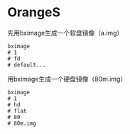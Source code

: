 # OrangeS

先用bximage生成一个软盘镜像（a.img）
```
bximage
# 1
# fd
# default...
```

用bximage生成一个硬盘镜像（80m.img）
```
bximage
# 1
# hd
# flat
# 80
# 80m.img
```
